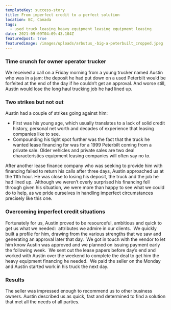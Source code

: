 ```yaml
---
templateKey: success-story
title: From imperfect credit to a perfect solution
location: BC, Canada
tags:
  - used truck leasing heavy equipment leasing equipment leasing
date: 2021-09-09T04:09:43.104Z
featuredpost: true
featuredimage: /images/uploads/arbutus_-big-a-peterbuilt_cropped.jpeg
---
```

### **Time crunch for owner operator trucker**

We received a call on a Friday morning from a young trucker named Austin who was in a jam: the deposit he had put down on a used Peterbilt would be forfeited at the end of the day if he couldn’t get an approval. And worse still, Austin would lose the long haul trucking job he had lined up.

### **Two strikes but not out**

Austin had a couple of strikes going against him: 

* First was his young age, which usually translates to a lack of solid credit history, personal net worth and decades of experience that leasing companies like to see. 
* Compounding his tight spot further was the fact that the truck he wanted lease financing for was for a 1999 Peterbilt coming from a private sale. Older vehicles and private sales are two deal characteristics equipment leasing companies will often say no to. 

After another lease finance company who was seeking to provide him with financing failed to return his calls after three days, Austin approached us at the 11th hour. He was close to losing his deposit, the truck and the job he had lined up.  Although we weren’t overly surprised his financing fell through given his situation, we were more than happy to see what we could do to help, as we pride ourselves in handling imperfect circumstances precisely like this one.

### **Overcoming imperfect credit situations**

Fortunately for us, Austin proved to be resourceful, ambitious and quick to get us what we needed:  attributes we admire in our clients.  We quickly built a profile for him, drawing from the various strengths that we saw and generating an approval later that day.  We got in touch with the vendor to let him know Austin was approved and we planned on issuing payment early the following week.  We sent out the lease papers before day’s end and worked with Austin over the weekend to complete the deal to get him the heavy equipment financing he needed.  We paid the seller on the Monday and Austin started work in his truck the next day. 

### **Results**

The seller was impressed enough to recommend us to other business owners. Austin described us as quick, fast and determined to find a solution that met all the needs of all parties.